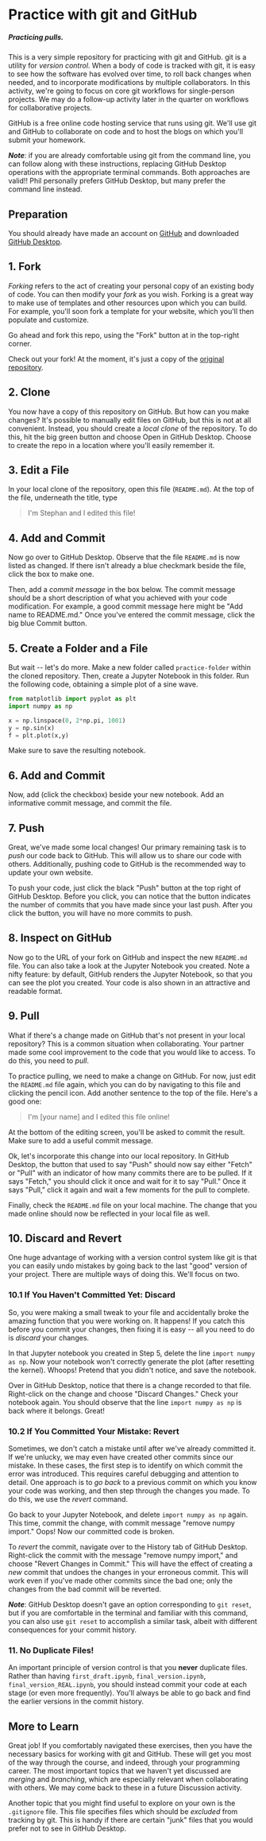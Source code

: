 # Practice with git and GitHub

##### Practicing pulls.

This is a very simple repository for practicing with git and GitHub. git is a utility for _version control_. When a body of code is tracked with git, it is easy to see how the software has evolved over time, to roll back changes when needed, and to incorporate modifications by multiple collaborators. In this activity, we're going to focus on core git workflows for single-person projects. We may do a follow-up activity later in the quarter on workflows for collaborative projects.

GitHub is a free online code hosting service that runs using git. We'll use git and GitHub to collaborate on code and to host the blogs on which you'll submit your homework.

**_Note_**: if you are already comfortable using git from the command line, you can follow along with these instructions, replacing GitHub Desktop operations with the appropriate terminal commands. Both approaches are valid!! Phil personally prefers GitHub Desktop, but many prefer the command line instead.

## Preparation

You should already have made an account on [GitHub](https://github.com/) and downloaded [GitHub Desktop](https://desktop.github.com/).

## 1. Fork

_Forking_ refers to the act of creating your personal copy of an existing body of code. You can then modify your _fork_ as you wish. Forking is a great way to make use of templates and other resources upon which you can build. For example, you'll soon fork a template for your website, which you'll then populate and customize.

Go ahead and fork this repo, using the "Fork" button at in the top-right corner.

Check out your fork! At the moment, it's just a copy of the [original repository](https://github.com/PIC16B/git-practice).

## 2. Clone

You now have a copy of this repository on GitHub. But how can you make changes? It's possible to manually edit files on GitHub, but this is not at all convenient. Instead, you should create a _local clone_ of the repository. To do this, hit the big green button and choose Open in GitHub Desktop. Choose to create the repo in a location where you'll easily remember it.

## 3. Edit a File

In your local clone of the repository, open this file (`README.md`). At the top of the file, underneath the title, type

> I'm Stephan and I edited this file!

## 4. Add and Commit

Now go over to GitHub Desktop. Observe that the file `README.md` is now listed as changed. If there isn't already a blue checkmark beside the file, click the box to make one.

Then, add a _commit message_ in the box below. The commit message should be a short description of what you achieved with your code modification. For example, a good commit message here might be "Add name to README.md." Once you've entered the commit message, click the big blue Commit button.

## 5. Create a Folder and a File

But wait -- let's do more. Make a new folder called `practice-folder` within the cloned repository. Then, create a Jupyter Notebook in this folder. Run the following code, obtaining a simple plot of a sine wave.

```python
from matplotlib import pyplot as plt
import numpy as np

x = np.linspace(0, 2*np.pi, 1001)
y = np.sin(x)
f = plt.plot(x,y)
```

Make sure to save the resulting notebook.

## 6. Add and Commit

Now, add (click the checkbox) beside your new notebook. Add an informative commit message, and commit the file.

## 7. Push

Great, we've made some local changes! Our primary remaining task is to _push_ our code back to GitHub. This will allow us to share our code with others. Additionally, pushing code to GitHub is the recommended way to update your own website.

To push your code, just click the black "Push" button at the top right of GitHub Desktop. Before you click, you can notice that the button indicates the number of commits that you have made since your last push. After you click the button, you will have no more commits to push.

## 8. Inspect on GitHub

Now go to the URL of your fork on GitHub and inspect the new `README.md` file. You can also take a look at the Jupyter Notebook you created. Note a nifty feature: by default, GitHub renders the Jupyter Notebook, so that you can see the plot you created. Your code is also shown in an attractive and readable format.

## 9. Pull

What if there's a change made on GitHub that's not present in your local repository? This is a common situation when collaborating. Your partner made some cool improvement to the code that you would like to access. To do this, you need to _pull_.

To practice pulling, we need to make a change on GitHub. For now, just edit the `README.md` file again, which you can do by navigating to this file and clicking the pencil icon. Add another sentence to the top of the file. Here's a good one:

> I'm \[your name\] and I edited this file online!

At the bottom of the editing screen, you'll be asked to commit the result. Make sure to add a useful commit message.

Ok, let's incorporate this change into our local repository. In GitHub Desktop, the button that used to say "Push" should now say either "Fetch" or "Pull" with an indicator of how many commits there are to be pulled. If it says "Fetch," you should click it once and wait for it to say "Pull." Once it says "Pull," click it again and wait a few moments for the pull to complete.

Finally, check the `README.md` file on your local machine. The change that you made online should now be reflected in your local file as well.

## 10. Discard and Revert

One huge advantage of working with a version control system like git is that you can easily undo mistakes by going back to the last "good" version of your project. There are multiple ways of doing this. We'll focus on two.

### 10.1 If You Haven't Committed Yet: Discard

So, you were making a small tweak to your file and accidentally broke the amazing function that you were working on. It happens! If you catch this before you commit your changes, then fixing it is easy -- all you need to do is _discard_ your changes.

In that Jupyter notebook you created in Step 5, delete the line `import numpy as np`. Now your notebook won't correctly generate the plot (after resetting the kernel). Whoops! Pretend that you didn't notice, and save the notebook.

Over in GitHub Desktop, notice that there is a change recorded to that file. Right-click on the change and choose "Discard Changes." Check your notebook again. You should observe that the line `import numpy as np` is back where it belongs. Great!

### 10.2 If You Committed Your Mistake: Revert

Sometimes, we don't catch a mistake until after we've already committed it. If we're unlucky, we may even have created other commits since our mistake. In these cases, the first step is to identify on which commit the error was introduced. This requires careful debugging and attention to detail. One approach is to _go back_ to a previous commit on which you know your code was working, and then step through the changes you made. To do this, we use the _revert_ command.

Go back to your Jupyter Notebook, and delete `import numpy as np` again. This time, commit the change, with commit message "remove numpy import." Oops! Now our committed code is broken.

To _revert_ the commit, navigate over to the History tab of GitHub Desktop. Right-click the commit with the message "remove numpy import," and choose "Revert Changes in Commit." This will have the effect of creating a _new_ commit that undoes the changes in your erroneous commit. This will work even if you've made other commits since the bad one; only the changes from the bad commit will be reverted.

**_Note_**: GitHub Desktop doesn't gave an option corresponding to `git reset`, but if you are comfortable in the terminal and familiar with this command, you can also use `git reset` to accomplish a similar task, albeit with different consequences for your commit history.

### 11. No Duplicate Files!

An important principle of version control is that you **never** duplicate files. Rather than having `first_draft.ipynb`, `final_version.ipynb`, `final_version_REAL.ipynb`, you should instead commit your code at each stage (or even more frequently). You'll always be able to go back and find the earlier versions in the commit history.

## More to Learn

Great job! If you comfortably navigated these exercises, then you have the necessary basics for working with git and GitHub. These will get you most of the way through the course, and indeed, through your programming career. The most important topics that we haven't yet discussed are _merging_ and _branching_, which are especially relevant when collaborating with others. We may come back to these in a future Discussion activity.

Another topic that you might find useful to explore on your own is the `.gitignore` file. This file specifies files which should be _excluded_ from tracking by git. This is handy if there are certain "junk" files that you would prefer not to see in GitHub Desktop.
